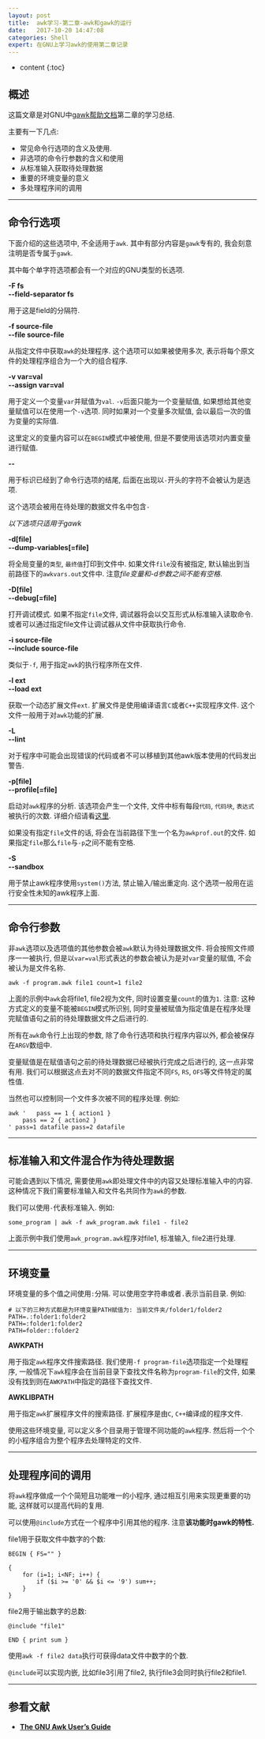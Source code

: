 ```yaml
---
layout: post
title:  awk学习-第二章-awk和gawk的运行
date:   2017-10-20 14:47:08
categories: Shell
expert: 在GNU上学习awk的使用第二章记录
---
```


* content
{:toc}

## 概述

这篇文章是对GNU中[gawk帮助文档](http://www.gnu.org/software/gawk/manual/html_node/index.html)第二章的学习总结.

主要有一下几点:

* 常见命令行选项的含义及使用.
* 非选项的命令行参数的含义和使用
* 从标准输入获取待处理数据
* 重要的环境变量的意义
* 多处理程序间的调用

---

## 命令行选项

下面介绍的这些选项中, 不全适用于`awk`. 其中有部分内容是`gawk`专有的, 我会刻意注明是否专属于`gawk`.

其中每个单字符选项都会有一个对应的GNU类型的长选项.

**-F fs**  
**\-\-field-separator fs**

用于这是field的分隔符.

**-f source-file**  
**\-\-file source-file**

从指定文件中获取`awk`的处理程序. 这个选项可以如果被使用多次, 表示将每个原文件的处理程序组合为一个大的组合程序.

**-v var=val**  
**\-\-assign var=val**

用于定义一个变量`var`并赋值为`val`. `-v`后面只能为一个变量赋值, 如果想给其他变量赋值可以在使用一个`-v`选项. 同时如果对一个变量多次赋值, 会以最后一次的值为变量的实际值.

这里定义的变量内容可以在`BEGIN`模式中被使用, 但是不要使用该选项对内置变量进行赋值.

**\-\-**

用于标识已经到了命令行选项的结尾, 后面在出现以`-`开头的字符不会被认为是选项.

这个选项会被用在待处理的数据文件名中包含`-`

*以下选项只适用于gawk*

**-d[file]**  
**\-\-dump-variables[=file]**

将全局变量的`类型`, `最终值`打印到文件中. 如果文件`file`没有被指定, 默认输出到当前路径下的`awkvars.out`文件中. 注意*file变量和-d参数之间不能有空格*.

**-D[file]**  
**\-\-debug[=file]**

打开调试模式. 如果不指定`file`文件, 调试器将会以交互形式从标准输入读取命令. 或者可以通过指定file文件让调试器从文件中获取执行命令.

**-i source-file**  
**\-\-include source-file**

类似于`-f`, 用于指定`awk`的执行程序所在文件.

**-l ext**  
**\-\-load ext**

获取一个动态扩展文件`ext`. 扩展文件是使用编译语言`C`或者`C++`实现程序文件. 这个文件一般用于对`awk`功能的扩展.

**-L**  
**\-\-lint**

对于程序中可能会出现错误的代码或者不可以移植到其他awk版本使用的代码发出警告.

**-p[file]**  
**\-\-profile[=file]**

启动对`awk`程序的分析. 该选项会产生一个文件, 文件中标有每段`代码`, `代码块`, `表达式`被执行的次数. 详细介绍请看[这里](http://www.gnu.org/software/gawk/manual/html_node/Profiling.html#Profiling).

如果没有指定`file`文件的话, 将会在当前路径下生一个名为`awkprof.out`的文件. 如果指定`file`那么`file`与`-p`之间不能有空格.

**-S**  
**\-\-sandbox**

用于禁止awk程序使用`system()`方法, 禁止输入/输出重定向. 这个选项一般用在运行安全性未知的awk程序上面.

---

## 命令行参数

非`awk`选项以及选项值的其他参数会被`awk`默认为待处理数据文件. 将会按照文件顺序一一被执行, 但是以`var=val`形式表达的参数会被认为是对`var`变量的赋值, 不会被认为是文件名称.

```
awk -f program.awk file1 count=1 file2
```

上面的示例中`awk`会将file1, file2视为文件, 同时设置变量`count`的值为`1`. 注意: 这种方式定义的变量不能被`BEGIN`模式所识别, 同时变量被赋值为指定值是在程序处理完赋值语句之前的待处理数据文件之后进行的. 

所有在`awk`命令行上出现的参数, 除了命令行选项和执行程序内容以外, 都会被保存在`ARGV`数组中. 

变量赋值是在赋值语句之前的待处理数据已经被执行完成之后进行的, 这一点非常有用. 我们可以根据这点去对不同的数据文件指定不同`FS`, `RS`, `OFS`等文件特定的属性值.

当然也可以控制同一个文件多次被不同的程序处理. 例如:

```
awk ' 	pass == 1 { action1 }
	pass == 2 { action2 }
' pass=1 datafile pass=2 datafile
```

---

## 标准输入和文件混合作为待处理数据

可能会遇到以下情况, 需要使用`awk`即处理文件中的内容又处理标准输入中的内容. 这种情况下我们需要标准输入和文件名共同作为`awk`的参数.

我们可以使用`-`代表标准输入. 例如:

```
some_program | awk -f awk_program.awk file1 - file2
```

上面示例中我们使用`awk_program.awk`程序对file1, 标准输入, file2进行处理.

---

## 环境变量

环境变量的多个值之间使用`:`分隔. 可以使用空字符串或者`.`表示当前目录. 例如:

```
# 以下的三种方式都是为环境变量PATH赋值为: 当前文件夹/folder1/folder2
PATH=.:folder1:folder2
PATH=:folder1:folder2
PATH=folder::folder2
```

**AWKPATH**

用于指定`awk`程序文件搜索路径. 我们使用`-f program-file`选项指定一个处理程序, 一般情况下`awk`程序会在当前目录下查找文件名称为`program-file`的文件, 如果没有找到则在`AWKPATH`中指定的路径下查找文件.

**AWKLIBPATH**

用于指定`awk`扩展程序文件的搜索路径. 扩展程序是由`C`, `C++`编译成的程序文件.

使用这些环境变量, 可以定义多个目录用于管理不同功能的`awk`程序. 然后将一个个的小程序组合为整个程序去处理特定的文件.

---

## 处理程序间的调用

将`awk`程序做成一个个简短且功能唯一的小程序, 通过相互引用来实现更重要的功能, 这样就可以提高代码的复用.

可以使用`@include`方式在一个程序中引用其他的程序. 注意**该功能时gawk的特性.**

file1用于获取文件中数字的个数:
```
BEGIN { FS="" }

{
	for (i=1; i<NF; i++) {
		if ($i >= '0' && $i <= '9') sum++;
	}
}
```

file2用于输出数字的总数:
```
@include "file1"

END { print sum }
```
使用`awk -f file2 data`执行可获得data文件中数字的个数.

`@include`可以实现内嵌, 比如file3引用了file2, 执行file3会同时执行file2和file1.

---

## 参看文献

* **[The GNU Awk User’s Guide](http://www.gnu.org/software/gawk/manual/html_node/Invoking-Gawk.html#Invoking-Gawk)**
